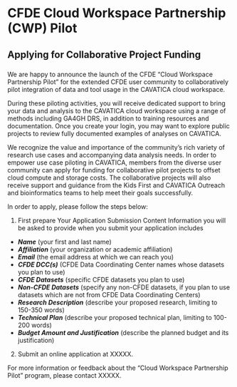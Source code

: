 # CFDE Cloud Workspace Partnership (CWP) Pilot
## Applying for Collaborative Project Funding
###

We are happy to announce the launch of the CFDE “Cloud Workspace Partnership Pilot” for the extended CFDE user community to collaboratively pilot integration of data and tool usage in the CAVATICA cloud workspace.

During these piloting activities, you will receive dedicated support to bring your data and analysis to the CAVATICA cloud workspace using a range of methods including GA4GH DRS, in addition to training resources and documentation. Once you create your login, you may want to explore public projects to review fully documented examples of analyses on CAVATICA.

We recognize the value and importance of the community’s rich variety of research use cases and accompanying data analysis needs.  In order to empower use case piloting in CAVATICA, members from the diverse user community can apply for funding for collaborative pilot projects to offset cloud compute and storage costs. The collaborative projects will also receive support and guidance from the Kids First and CAVATICA Outreach and bioinformatics teams to help meet their goals successfully.

In order to apply, please follow the steps below:

1. First prepare Your Application Submission Content
Information you will be asked to provide when you submit your application includes
- ___Name___ (your first and last name)
- ___Affiliation___ (your organization or academic affiliation)
- ___Email___ (the email address at which we can reach you)
- ___CFDE DCC(s)___ (CFDE Data Coordinating Center names whose datasets you plan to use)
- ___CFDE Datasets___ (specific CFDE datasets you plan to use)
- ___Non-CFDE Datasets___ (specify any non-CFDE datasets, if you plan to use datasets which are not from CFDE Data Coordinating Centers)
- ___Research Description___ (describe your proposed research, limiting to 150-350 words)
- ___Technical Plan___ (describe your proposed technical plan, limiting to 100-200 words)
- ___Budget Amount and Justification___ (describe the planned budget and its justification)

2. Submit an online application at XXXXX.

For more information or feedback about the “Cloud Workspace Partnership Pilot” program, please contact XXXXX.
